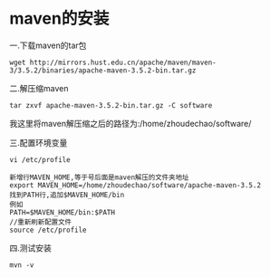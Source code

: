 # maven的安装 #

一.下载maven的tar包
```
wget http://mirrors.hust.edu.cn/apache/maven/maven-3/3.5.2/binaries/apache-maven-3.5.2-bin.tar.gz
```

二.解压缩maven
```
tar zxvf apache-maven-3.5.2-bin.tar.gz -C software
```
我这里将maven解压缩之后的路径为:/home/zhoudechao/software/

三.配置环境变量
```
vi /etc/profile

新增行MAVEN_HOME,等于号后面是maven解压的文件夹地址
export MAVEN_HOME=/home/zhoudechao/software/apache-maven-3.5.2
找到PATH行,追加$MAVEN_HOME/bin
例如
PATH=$MAVEN_HOME/bin:$PATH
//重新刷新配置文件
source /etc/profile
```
四.测试安装
```
mvn -v
```
